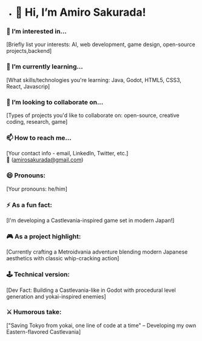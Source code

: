 - # 👋 Hi, I’m Amiro Sakurada!

### 👀 I’m interested in...
[Briefly list your interests: AI, web development, game design, open-source projects,backend]

### 🌱 I’m currently learning...
[What skills/technologies you're learning: Java, Godot, HTML5, CSS3, React, Javascrip]

### 💞️ I’m looking to collaborate on...
[Types of projects you'd like to collaborate on: open-source, creative coding, research, game]

### 📫 How to reach me...
[Your contact info - email, LinkedIn, Twitter, etc.]  
🔗 (amirosakurada@gmail.com)  

### 😄 Pronouns:  
[Your pronouns: he/him]

### ⚡ As a fun fact:
[I'm developing a Castlevania-inspired game set in modern Japan!]

### 🎮 As a project highlight:
[Currently crafting a Metroidvania adventure blending modern Japanese aesthetics with classic whip-cracking action]

### 🕹️ Technical version:
[Dev Fact: Building a Castlevania-like in Godot with procedural level generation and yokai-inspired enemies]

### ⚔️ Humorous take:
["Saving Tokyo from yokai, one line of code at a time" – Developing my own Eastern-flavored Castlevania]
<!---
AmiroSakurada/AmiroSakurada is a ✨ special ✨ repository because its `README.md` (this file) appears on your GitHub profile.
You can click the Preview link to take a look at your changes.
--->
